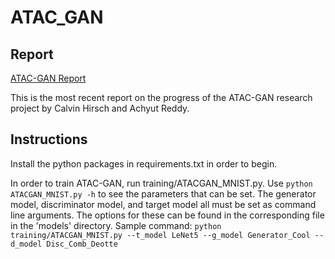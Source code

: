 # ATAC_GAN

## Report

[ATAC-GAN Report](https://drive.google.com/file/d/1FxP3I2eQDjPES9NP_Wlyvwer1MHmId_o/)

This is the most recent report on the progress of the ATAC-GAN research project by Calvin Hirsch and Achyut Reddy.

## Instructions

Install the python packages in requirements.txt in order to begin.

In order to train ATAC-GAN, run training/ATACGAN_MNIST.py. Use `python ATACGAN_MNIST.py -h` to see the parameters that can be set. The generator model, discriminator model, and target model all must be set as command line arguments. The options for these can be found in the corresponding file in the 'models' directory.
Sample command: `python training/ATACGAN_MNIST.py --t_model LeNet5 --g_model Generator_Cool --d_model Disc_Comb_Deotte`
